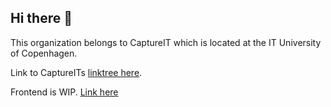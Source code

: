 ## Hi there 👋

This organization belongs to CaptureIT which is located at the IT University of Copenhagen.

Link to CaptureITs [linktree here](https://linktr.ee/captureitu).

Frontend is WIP.
[Link here](https://github.com/itu-capture-it/frontend)
